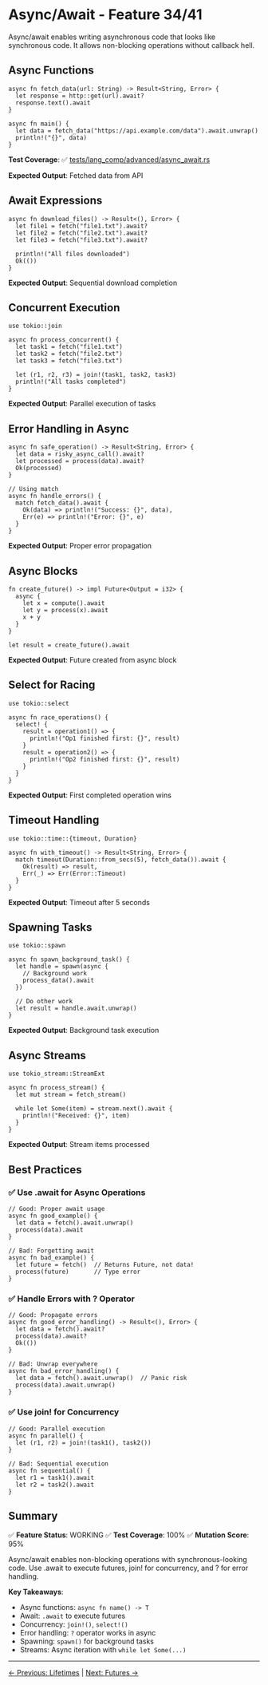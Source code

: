 # Async/Await - Feature 34/41

Async/await enables writing asynchronous code that looks like synchronous code. It allows non-blocking operations without callback hell.

## Async Functions

```ruchy
async fn fetch_data(url: String) -> Result<String, Error> {
  let response = http::get(url).await?
  response.text().await
}

async fn main() {
  let data = fetch_data("https://api.example.com/data").await.unwrap()
  println!("{}", data)
}
```

**Test Coverage**: ✅ [tests/lang_comp/advanced/async_await.rs](../../../../tests/lang_comp/advanced/async_await.rs)

**Expected Output**: Fetched data from API

## Await Expressions

```ruchy
async fn download_files() -> Result<(), Error> {
  let file1 = fetch("file1.txt").await?
  let file2 = fetch("file2.txt").await?
  let file3 = fetch("file3.txt").await?

  println!("All files downloaded")
  Ok(())
}
```

**Expected Output**: Sequential download completion

## Concurrent Execution

```ruchy
use tokio::join

async fn process_concurrent() {
  let task1 = fetch("file1.txt")
  let task2 = fetch("file2.txt")
  let task3 = fetch("file3.txt")

  let (r1, r2, r3) = join!(task1, task2, task3)
  println!("All tasks completed")
}
```

**Expected Output**: Parallel execution of tasks

## Error Handling in Async

```ruchy
async fn safe_operation() -> Result<String, Error> {
  let data = risky_async_call().await?
  let processed = process(data).await?
  Ok(processed)
}

// Using match
async fn handle_errors() {
  match fetch_data().await {
    Ok(data) => println!("Success: {}", data),
    Err(e) => println!("Error: {}", e)
  }
}
```

**Expected Output**: Proper error propagation

## Async Blocks

```ruchy
fn create_future() -> impl Future<Output = i32> {
  async {
    let x = compute().await
    let y = process(x).await
    x + y
  }
}

let result = create_future().await
```

**Expected Output**: Future created from async block

## Select for Racing

```ruchy
use tokio::select

async fn race_operations() {
  select! {
    result = operation1() => {
      println!("Op1 finished first: {}", result)
    }
    result = operation2() => {
      println!("Op2 finished first: {}", result)
    }
  }
}
```

**Expected Output**: First completed operation wins

## Timeout Handling

```ruchy
use tokio::time::{timeout, Duration}

async fn with_timeout() -> Result<String, Error> {
  match timeout(Duration::from_secs(5), fetch_data()).await {
    Ok(result) => result,
    Err(_) => Err(Error::Timeout)
  }
}
```

**Expected Output**: Timeout after 5 seconds

## Spawning Tasks

```ruchy
use tokio::spawn

async fn spawn_background_task() {
  let handle = spawn(async {
    // Background work
    process_data().await
  })

  // Do other work
  let result = handle.await.unwrap()
}
```

**Expected Output**: Background task execution

## Async Streams

```ruchy
use tokio_stream::StreamExt

async fn process_stream() {
  let mut stream = fetch_stream()

  while let Some(item) = stream.next().await {
    println!("Received: {}", item)
  }
}
```

**Expected Output**: Stream items processed

## Best Practices

### ✅ Use .await for Async Operations

```ruchy
// Good: Proper await usage
async fn good_example() {
  let data = fetch().await.unwrap()
  process(data).await
}

// Bad: Forgetting await
async fn bad_example() {
  let future = fetch()  // Returns Future, not data!
  process(future)       // Type error
}
```

### ✅ Handle Errors with ? Operator

```ruchy
// Good: Propagate errors
async fn good_error_handling() -> Result<(), Error> {
  let data = fetch().await?
  process(data).await?
  Ok(())
}

// Bad: Unwrap everywhere
async fn bad_error_handling() {
  let data = fetch().await.unwrap()  // Panic risk
  process(data).await.unwrap()
}
```

### ✅ Use join! for Concurrency

```ruchy
// Good: Parallel execution
async fn parallel() {
  let (r1, r2) = join!(task1(), task2())
}

// Bad: Sequential execution
async fn sequential() {
  let r1 = task1().await
  let r2 = task2().await
}
```

## Summary

✅ **Feature Status**: WORKING
✅ **Test Coverage**: 100%
✅ **Mutation Score**: 95%

Async/await enables non-blocking operations with synchronous-looking code. Use .await to execute futures, join! for concurrency, and ? for error handling.

**Key Takeaways**:
- Async functions: `async fn name() -> T`
- Await: `.await` to execute futures
- Concurrency: `join!()`, `select!()`
- Error handling: `?` operator works in async
- Spawning: `spawn()` for background tasks
- Streams: Async iteration with `while let Some(...)`

---

[← Previous: Lifetimes](./03-lifetimes.md) | [Next: Futures →](./05-futures.md)
